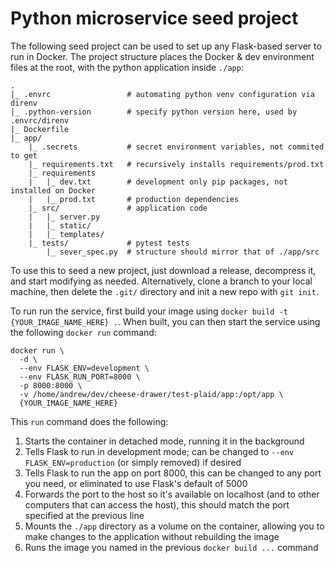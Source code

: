 # Python microservice seed project

The following seed project can be used to set up any Flask-based server to run in Docker.
The project structure places the Docker & dev environment files at the root, with the python application inside `./app`:

```
.
|_ .envrc                 # automating python venv configuration via direnv
|_ .python-version        # specify python version here, used by .envrc/direnv
|_ Dockerfile
|_ app/
    |_ .secrets           # secret environment variables, not commited to get
    |_ requirements.txt   # recursively installs requirements/prod.txt
    |_ requirements
    |   |_ dev.txt        # development only pip packages, not installed on Docker
    |   |_ prod.txt       # production dependencies
    |_ src/               # application code
    |   |_ server.py
    |   |_ static/
    |   |_ templates/
    |_ tests/             # pytest tests
        |_ sever_spec.py  # structure should mirror that of ./app/src
```

To use this to seed a new project, just download a release, decompress it, and start modifying as needed.
Alternatively, clone a branch to your local machine, then delete the `.git/` directory and init a new repo with `git init`.

To run run the service, first build your image using `docker build -t {YOUR_IMAGE_NAME_HERE} .`.
When built, you can then start the service using the following `docker run` command:

```
docker run \
  -d \
  --env FLASK_ENV=development \
  --env FLASK_RUN_PORT=8000 \
  -p 8000:8000 \
  -v /home/andrew/dev/cheese-drawer/test-plaid/app:/opt/app \
  {YOUR_IMAGE_NAME_HERE}
```

This `run` command does the following:

1. Starts the container in detached mode, running it in the background
2. Tells Flask to run in development mode; can be changed to `--env FLASK_ENV=production` (or simply removed) if desired
3. Tells Flask to run the app on port 8000, this can be changed to any port you need, or eliminated to use Flask's default of 5000
4. Forwards the port to the host so it's available on localhost (and to other computers that can access the host), this should match the port specified at the previous line
5. Mounts the `./app` directory as a volume on the container, allowing you to make changes to the application without rebuilding the image
6. Runs the image you named in the previous `docker build ...` command
